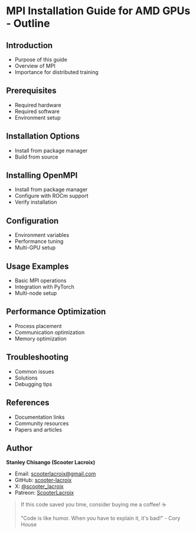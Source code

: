 # MPI Installation Guide for AMD GPUs - Outline

## Introduction
- Purpose of this guide
- Overview of MPI
- Importance for distributed training

## Prerequisites
- Required hardware
- Required software
- Environment setup

## Installation Options
- Install from package manager
- Build from source

## Installing OpenMPI
- Install from package manager
- Configure with ROCm support
- Verify installation

## Configuration
- Environment variables
- Performance tuning
- Multi-GPU setup

## Usage Examples
- Basic MPI operations
- Integration with PyTorch
- Multi-node setup

## Performance Optimization
- Process placement
- Communication optimization
- Memory optimization

## Troubleshooting
- Common issues
- Solutions
- Debugging tips

## References
- Documentation links
- Community resources
- Papers and articles


## Author

**Stanley Chisango (Scooter Lacroix)**

- Email: scooterlacroix@gmail.com
- GitHub: [scooter-lacroix](https://github.com/scooter-lacroix)
- X: [@scooter_lacroix](https://x.com/scooter_lacroix)
- Patreon: [ScooterLacroix](https://patreon.com/ScooterLacroix)

> If this code saved you time, consider buying me a coffee! ☕
> 
> "Code is like humor. When you have to explain it, it's bad!" - Cory House

